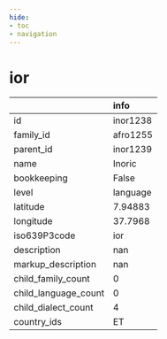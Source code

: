 ```yaml
---
hide:
- toc
- navigation
---
```

# ior
|                      | info     |
|:---------------------|:---------|
| id                   | inor1238 |
| family_id            | afro1255 |
| parent_id            | inor1239 |
| name                 | Inoric   |
| bookkeeping          | False    |
| level                | language |
| latitude             | 7.94883  |
| longitude            | 37.7968  |
| iso639P3code         | ior      |
| description          | nan      |
| markup_description   | nan      |
| child_family_count   | 0        |
| child_language_count | 0        |
| child_dialect_count  | 4        |
| country_ids          | ET       |